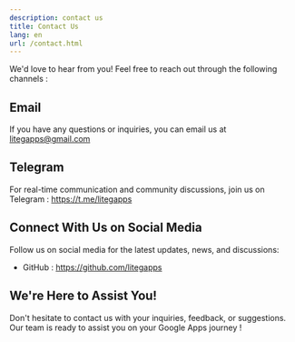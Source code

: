 ```yaml
---
description: contact us
title: Contact Us
lang: en
url: /contact.html
---
```



We'd love to hear from you! Feel free to reach out through the following channels :

## Email

If you have any questions or inquiries, you can email us at litegapps@gmail.com

## Telegram

For real-time communication and community discussions, join us on Telegram : https://t.me/litegapps

## Connect With Us on Social Media

Follow us on social media for the latest updates, news, and discussions:

- GitHub : https://github.com/litegapps

## We're Here to Assist You!

Don't hesitate to contact us with your inquiries, feedback, or suggestions. Our team is ready to assist you on your Google Apps journey !
